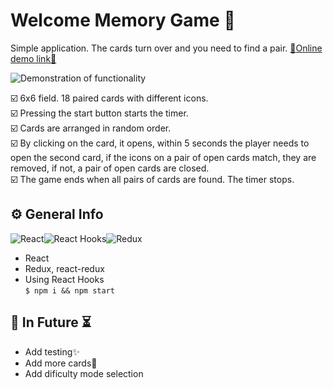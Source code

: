 # Welcome Memory Game 🧠
Simple application. The cards turn over and you need to find a pair. <a href="https://memory-game-v01.herokuapp.com/">:link:Online demo link:link:</a>

![Demonstration of functionality](https://i.ibb.co/1qTzmnd/Peek-2021-09-06-00-08.gif)

:ballot_box_with_check:  6x6 field. 18 paired cards with different icons.<br/>
:ballot_box_with_check: Pressing the start button starts the timer.<br/>
:ballot_box_with_check: Cards are arranged in random order.<br/>
:ballot_box_with_check: By clicking on the card, it opens, within 5 seconds the player needs to open the second card, if the icons on a pair of open cards match, they are removed, if not, a pair of open cards are closed.<br/>
:ballot_box_with_check: The game ends when all pairs of cards are found. The timer stops.<br/>
## ⚙️ General Info
![React](https://img.shields.io/badge/React-20232A?style=for-the-badge&logo=react&logoColor=61DAFB)![React Hooks](https://img.shields.io/badge/React_Hooks-778899?style=for-the-badge&logo=react&logoColor=61DAFB)![Redux](https://img.shields.io/badge/Redux-593D88?style=for-the-badge&logo=redux&logoColor=white)
 - React
 - Redux, react-redux
 - Using React Hooks<br/>
`$ npm i && npm start`
## 🔮 In Future ⏳
 - Add testing✨
 - Add more cards📑
 - Add dificulty mode selection

